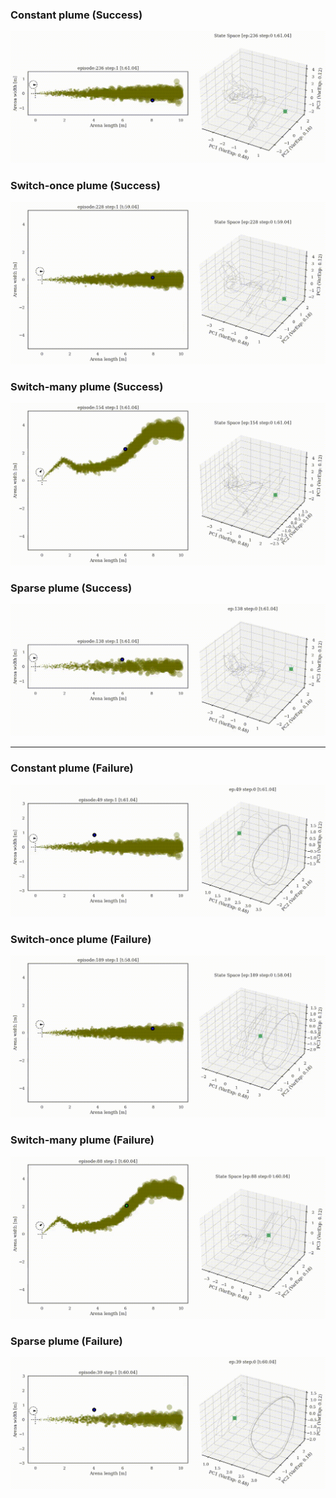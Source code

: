 ### Constant plume (Success)
![](supp/3307e9/constantx5b5_merged_common_ep236.gif)

### Switch-once plume (Success)
![](supp/3307e9/switch45x5b5_merged_common_ep228.gif)

### Switch-many plume (Success)
![](supp/3307e9/noisy3x5b5_merged_common_ep154.gif)

### Sparse plume (Success)
![](supp/3307e9/constantx5b5_0.4_HOME_merged_common_ep138.gif)

---

### Constant plume (Failure)
![](supp/3307e9/constantx5b5_merged_common_ep049.gif)

### Switch-once plume (Failure)
![](supp/3307e9/switch45x5b5_merged_common_ep189.gif)

### Switch-many plume (Failure)
![](supp/3307e9/noisy3x5b5_merged_common_ep088.gif)

### Sparse plume (Failure)
![](supp/3307e9/constantx5b5_0.4_OOB_merged_common_ep039.gif)





